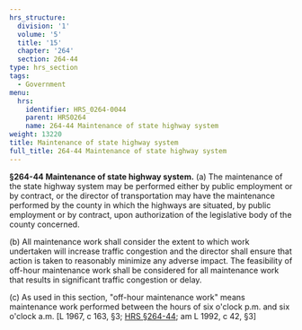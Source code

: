 ```yaml
---
hrs_structure:
  division: '1'
  volume: '5'
  title: '15'
  chapter: '264'
  section: 264-44
type: hrs_section
tags:
  - Government
menu:
  hrs:
    identifier: HRS_0264-0044
    parent: HRS0264
    name: 264-44 Maintenance of state highway system
weight: 13220
title: Maintenance of state highway system
full_title: 264-44 Maintenance of state highway system
---
```

**§264-44 Maintenance of state highway system.** (a) The maintenance of the state highway system may be performed either by public employment or by contract, or the director of transportation may have the maintenance performed by the county in which the highways are situated, by public employment or by contract, upon authorization of the legislative body of the county concerned.

(b) All maintenance work shall consider the extent to which work undertaken will increase traffic congestion and the director shall ensure that action is taken to reasonably minimize any adverse impact. The feasibility of off-hour maintenance work shall be considered for all maintenance work that results in significant traffic congestion or delay.

(c) As used in this section, "off-hour maintenance work" means maintenance work performed between the hours of six o'clock p.m. and six o'clock a.m. [L 1967, c 163, §3; [HRS §264-44](/title-15/chapter-264/section-264-44/); am L 1992, c 42, §3]